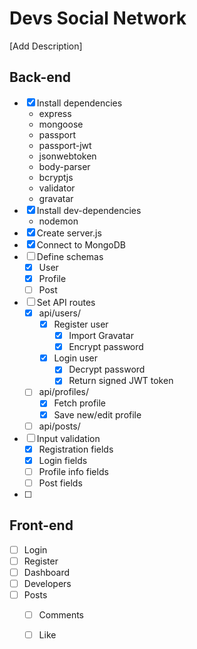 <!-- prettier-ignore-start -->
# Devs Social Network

[Add Description]

## Back-end

* [x] Install dependencies
    * express
    * mongoose
    * passport
    * passport-jwt
    * jsonwebtoken
    * body-parser
    * bcryptjs
    * validator
    * gravatar
* [x] Install dev-dependencies
    * nodemon
* [x] Create server.js
* [x] Connect to MongoDB
* [ ] Define schemas
    * [x] User
    * [x] Profile
    * [ ] Post
* [ ] Set API routes
    * [x] api/users/
        * [x] Register user
            * [x] Import Gravatar
            * [x] Encrypt password
        * [x] Login user
            * [x] Decrypt password
            * [x] Return signed JWT token
    * [ ] api/profiles/
        * [x] Fetch profile
        * [x] Save new/edit profile
    * [ ] api/posts/
* [ ] Input validation
    * [x] Registration fields
    * [x] Login fields
    * [ ] Profile info fields
    * [ ] Post fields
* [ ] 

## Front-end

* [ ] Login
* [ ] Register
* [ ] Dashboard
* [ ] Developers
* [ ] Posts
    * [ ] Comments
    * [ ] Like



<!-- prettier-ignore-end -->
